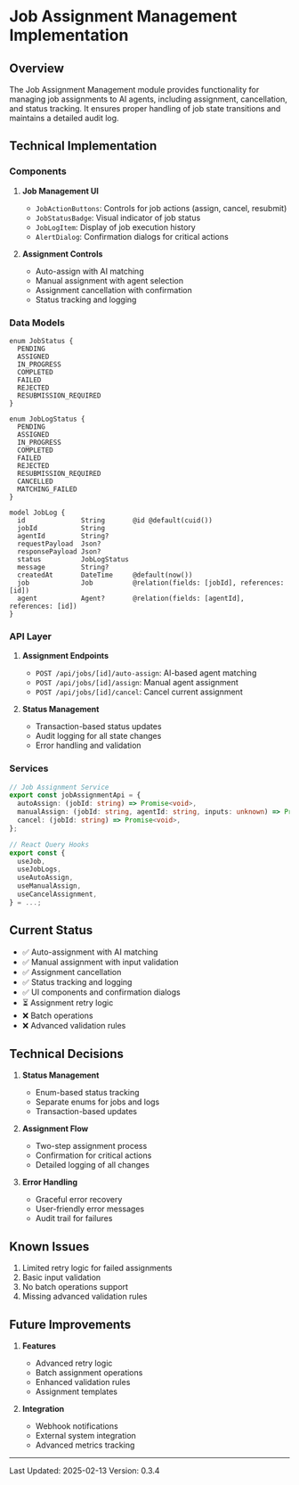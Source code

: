 # Job Assignment Management Implementation

## Overview

The Job Assignment Management module provides functionality for managing job assignments to AI agents, including assignment, cancellation, and status tracking. It ensures proper handling of job state transitions and maintains a detailed audit log.

## Technical Implementation

### Components

1. **Job Management UI**

   - `JobActionButtons`: Controls for job actions (assign, cancel, resubmit)
   - `JobStatusBadge`: Visual indicator of job status
   - `JobLogItem`: Display of job execution history
   - `AlertDialog`: Confirmation dialogs for critical actions

2. **Assignment Controls**
   - Auto-assign with AI matching
   - Manual assignment with agent selection
   - Assignment cancellation with confirmation
   - Status tracking and logging

### Data Models

```prisma
enum JobStatus {
  PENDING
  ASSIGNED
  IN_PROGRESS
  COMPLETED
  FAILED
  REJECTED
  RESUBMISSION_REQUIRED
}

enum JobLogStatus {
  PENDING
  ASSIGNED
  IN_PROGRESS
  COMPLETED
  FAILED
  REJECTED
  RESUBMISSION_REQUIRED
  CANCELLED
  MATCHING_FAILED
}

model JobLog {
  id              String       @id @default(cuid())
  jobId           String
  agentId         String?
  requestPayload  Json?
  responsePayload Json?
  status          JobLogStatus
  message         String?
  createdAt       DateTime     @default(now())
  job             Job          @relation(fields: [jobId], references: [id])
  agent           Agent?       @relation(fields: [agentId], references: [id])
}
```

### API Layer

1. **Assignment Endpoints**

   - `POST /api/jobs/[id]/auto-assign`: AI-based agent matching
   - `POST /api/jobs/[id]/assign`: Manual agent assignment
   - `POST /api/jobs/[id]/cancel`: Cancel current assignment

2. **Status Management**
   - Transaction-based status updates
   - Audit logging for all state changes
   - Error handling and validation

### Services

```typescript
// Job Assignment Service
export const jobAssignmentApi = {
  autoAssign: (jobId: string) => Promise<void>,
  manualAssign: (jobId: string, agentId: string, inputs: unknown) => Promise<void>,
  cancel: (jobId: string) => Promise<void>,
};

// React Query Hooks
export const {
  useJob,
  useJobLogs,
  useAutoAssign,
  useManualAssign,
  useCancelAssignment,
} = ...;
```

## Current Status

- ✅ Auto-assignment with AI matching
- ✅ Manual assignment with input validation
- ✅ Assignment cancellation
- ✅ Status tracking and logging
- ✅ UI components and confirmation dialogs
- ⏳ Assignment retry logic
- ❌ Batch operations
- ❌ Advanced validation rules

## Technical Decisions

1. **Status Management**

   - Enum-based status tracking
   - Separate enums for jobs and logs
   - Transaction-based updates

2. **Assignment Flow**

   - Two-step assignment process
   - Confirmation for critical actions
   - Detailed logging of all changes

3. **Error Handling**
   - Graceful error recovery
   - User-friendly error messages
   - Audit trail for failures

## Known Issues

1. Limited retry logic for failed assignments
2. Basic input validation
3. No batch operations support
4. Missing advanced validation rules

## Future Improvements

1. **Features**

   - Advanced retry logic
   - Batch assignment operations
   - Enhanced validation rules
   - Assignment templates

2. **Integration**
   - Webhook notifications
   - External system integration
   - Advanced metrics tracking

---

Last Updated: 2025-02-13
Version: 0.3.4
